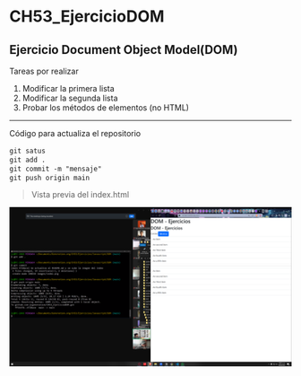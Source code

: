 # CH53_EjercicioDOM

## Ejercicio Document Object Model(DOM)

Tareas por realizar

1. Modificar la primera lista
2. Modificar la segunda lista
3. Probar los métodos de elementos (no HTML)

---

Código para actualiza el repositorio

```
git satus
git add .
git commit -m "mensaje"
git push origin main

```

> Vista previa del index.html

![Index](<https://raw.githubusercontent.com/Fernando-Bartolome/CH53_EjercicioDOM/refs/heads/main/image/Captura%20de%20pantalla%20(2508).png>)
